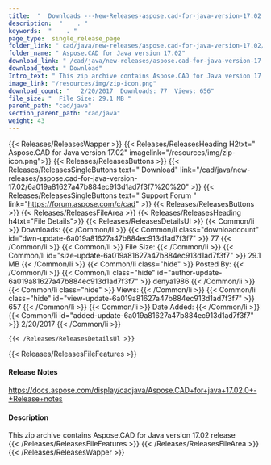 ```yaml
---
title:  "  Downloads ---New-Releases-aspose.cad-for-java-version-17.02 . " 
description:  "    . " 
keywords:  "    . " 
page_type:  single_release_page
folder_link: " cad/java/new-releases/aspose.cad-for-java-version-17.02/"
folder_name: " Aspose.CAD for Java version 17.02"
download_link: " /cad/java/new-releases/aspose.cad-for-java-version-17.02/6a019a81627a47b884ec913d1ad7f3f7"
download_text: " Download"
Intro_text: " This zip archive contains Aspose.CAD for Java version 17.02 release"
image_link: "/resources/img/zip-icon.png"
download_count: "   2/20/2017  Downloads: 77  Views: 656"
file_size: "  File Size: 29.1 MB "
parent_path: "cad/java"
section_parent_path: "cad/java"
weight: 43 
---
```


{{< Releases/ReleasesWapper >}}
  {{< Releases/ReleasesHeading H2txt=" Aspose.CAD for Java version 17.02" imagelink="/resources/img/zip-icon.png">}}
  {{< Releases/ReleasesButtons >}}
    {{< Releases/ReleasesSingleButtons text=" Download" link="/cad/java/new-releases/aspose.cad-for-java-version-17.02/6a019a81627a47b884ec913d1ad7f3f7%20%20" >}}
    {{< Releases/ReleasesSingleButtons text=" Support Forum " link="https://forum.aspose.com/c/cad" >}}
  {{< Releases/ReleasesButtons >}}
  {{< Releases/ReleasesFileArea >}}
    {{< Releases/ReleasesHeading h4txt="File Details">}}
    {{< Releases/ReleasesDetailsUl >}}
            {{< Common/li  >}} Downloads: {{< /Common/li >}} 
      {{< Common/li class="downloadcount" id="dwn-update-6a019a81627a47b884ec913d1ad7f3f7" >}} 77 {{< /Common/li >}} 
      {{< Common/li  >}} File Size: {{< /Common/li >}} 
      {{< Common/li id="size-update-6a019a81627a47b884ec913d1ad7f3f7" >}} 29.1 MB {{< /Common/li >}} 
      {{< Common/li  class="hide" >}} Posted By: {{< /Common/li >}} 
      {{< Common/li class="hide" id="author-update-6a019a81627a47b884ec913d1ad7f3f7" >}} denya1986 {{< /Common/li >}} 
      {{< Common/li class="hide"  >}} Views: {{< /Common/li >}} 
      {{< Common/li class="hide" id="view-update-6a019a81627a47b884ec913d1ad7f3f7" >}} 657 {{< /Common/li >}} 
      {{< Common/li  >}} Date Added: {{< /Common/li >}} 
      {{< Common/li id="added-update-6a019a81627a47b884ec913d1ad7f3f7" >}} 2/20/2017 {{< /Common/li >}} 

    {{< /Releases/ReleasesDetailsUl >}}

  {{< Releases/ReleasesFileFeatures >}}
      <h4>Release Notes</h4><div><a href="https://docs.aspose.com/display/cadjava/Aspose.CAD+for+java+17.02.0+-+Release+notes">https://docs.aspose.com/display/cadjava/Aspose.CAD+for+java+17.02.0+-+Release+notes</a></div><h4>Description</h4><div class="HTMLDescription">This zip archive contains Aspose.CAD for Java version 17.02 release</div>
  {{< /Releases/ReleasesFileFeatures >}}
 {{< /Releases/ReleasesFileArea >}}
{{< /Releases/ReleasesWapper >}}


